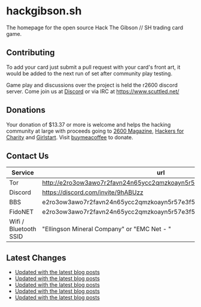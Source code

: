 # hackgibson.sh
The homepage for the open source Hack The Gibson // SH trading card game.


## Contributing

To add your card just submit a pull request with your card's front art, it would be added to the next run of set after community play testing.

Game play and discussions over the project is held the r2600 discord server. Come join us at [Discord](https://discord.com/invite/9hABUzz) or via IRC at https://www.scuttled.net/


## Donations

Your donation of $13.37 or more is welcome and helps the hacking community at large with proceeds going to [2600 Magazine](https://2600.com/), [Hackers for Charity](https://hackersforcharity.org) and [Girlstart](https://girlstart.org).  Visit [buymeacoffee](https://www.buymeacoffee.com/hackgibson.sh) to donate.


## Contact Us

Service | url
-|-
Tor | http://e2ro3ow3awo7r2favn24n65ycc2qmzkoayn5r57e3f56nvjwdcgg32ad.onion
Discord | https://discord.com/invite/9hABUzz
BBS | e2ro3ow3awo7r2favn24n65ycc2qmzkoayn5r57e3f56nvjwdcgg32ad.onion:23
FidoNET | e2ro3ow3awo7r2favn24n65ycc2qmzkoayn5r57e3f56nvjwdcgg32ad.onion:24554
Wifi / Bluetooth SSID | "Ellingson Mineral Company" or "EMC Net - <fidonet address>"

## Latest Changes
<!-- BLOG-POST-LIST:START -->
- [Updated with the latest blog posts](https://github.com/DFW2600/hackgibson.sh/commit/7a0bb3b9e5249fe828dd4d2e1084037163b2200a)
- [Updated with the latest blog posts](https://github.com/DFW2600/hackgibson.sh/commit/bc45b48e2c38b796bfe66f07e4eb46b02e23e076)
- [Updated with the latest blog posts](https://github.com/DFW2600/hackgibson.sh/commit/af68d295669638a3bf52d374dfa4ebc319431c8c)
- [Updated with the latest blog posts](https://github.com/DFW2600/hackgibson.sh/commit/1d238663e43d5498d0f83e13c5310deaaccbbf26)
- [Updated with the latest blog posts](https://github.com/DFW2600/hackgibson.sh/commit/551a1e0c84fe04245d79fd51dc7fb85defb2293d)
<!-- BLOG-POST-LIST:END -->
